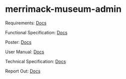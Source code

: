 # merrimack-museum-admin

Requirements: [Docs](https://docs.google.com/document/d/1VyB89Oz3SmAUydsnli4ubQPPvfinwRIbpv2pzgDSB-Q/edit)  
  
Functional Specification: [Docs](https://docs.google.com/document/d/1gT3biHL0h2MrqPNXtJ0XTIKR85-wCOnblxAkYvxI6yk/edit?usp=sharing)

Poster: [Docs](https://drive.google.com/file/d/1z0B6kYC_entdCLJpQPvjFBg5uCUs8MnG/view?usp=sharing)

User Manual: [Docs](https://docs.google.com/document/d/1A4O2JbFHMRBCYV31WlWYrLg0U7kqb3fZCKNrULouyjw/edit?usp=sharing)

Technical Specification: [Docs](https://docs.google.com/document/d/1qYeovXFJY1xzt0wfRcwvdVOZFXlfNfs6IQgMHTh9h1w/edit?usp=sharing)

Report Out: [Docs](https://docs.google.com/document/d/1a6BSyyV4_rG4Qx_3Ss4xRJLIJmNCYmHIwqGGctEBYdo/edit?usp=sharing)

